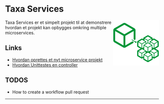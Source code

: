 # Taxa Services

<img align="right" src="resources/micro-logo.png" width="150" />

Taxa Services er et simpelt projekt til at demonstrere hvordan et projekt kan opbygges omkring multiple microservices.

## Links

- [Hvordan oprettes et nyt microservice projekt](resources/Howto-new-service.md)
- [Hvordan Unittestes en controller](resources/Howto%20unit-test.md)

## TODOS

- How to create a workflow pull request

---

